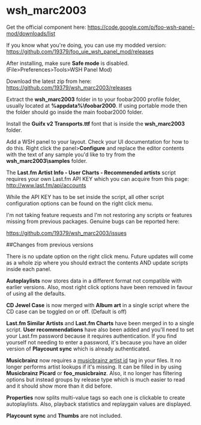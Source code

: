 # wsh_marc2003

Get the official component here: https://code.google.com/p/foo-wsh-panel-mod/downloads/list

If you know what you're doing, you can use my modded version: https://github.com/19379/foo_uie_wsh_panel_mod/releases

After installing, make sure **Safe mode** is disabled. (File>Preferences>Tools>WSH Panel Mod)

Download the latest zip from here: https://github.com/19379/wsh_marc2003/releases

Extract the **wsh_marc2003** folder in to your foobar2000 profile folder, 
usually located at **%appdata%\foobar2000**. If using portable mode then the folder should go inside the main
foobar2000 folder.

Install the **Guifx v2 Transports.ttf** font that is inside the **wsh_marc2003** folder.

Add a WSH panel to your layout. Check your UI documentation for how to do this. Right click the panel>**Configure**
and replace the editor contents with the text of any sample you'd like to try from the **wsh_marc2003\samples** folder.

The **Last.fm Artist Info - User Charts - Recommended artists** script requires your own Last.fm API KEY which
you can acquire from this page: http://www.last.fm/api/accounts 

While the API KEY has to be set inside the script, all other script configuration options can be found
on the right click menu.

I'm not taking feature requests and I'm not restoring any scripts or features missing from previous packages. Genuine bugs can be reported here:

https://github.com/19379/wsh_marc2003/issues

##Changes from previous versions

There is no update option on the right click menu. Future updates will come as a whole zip where you should extract the contents AND update scripts inside each panel.

**Autoplaylists** now stores data in a different format not compatible with earlier versions. Also, most right click options have been removed in favour of using all the defaults.

**CD Jewel Case** is now merged with **Album art** in a single script where the CD case can be toggled on or off. (Default is off)

**Last.fm Similar Artists** and **Last.fm Charts** have been merged in to a single script. **User recommendations** have also been added and you'll need to set your Last.fm password because it requires authentication. If you find yourself not needing to enter a password, it's because you have an older version of **Playcount sync** which is already authenticated.

**Musicbrainz** now requires a [musicbrainz artist id](https://musicbrainz.org/doc/MusicBrainz_Identifier) tag in your files. It no longer performs artist lookups if it's missing. It can be filled in by using **Musicbrainz Picard** or **foo_musicbrainz**. Also, it no longer has filtering options but instead groups by release type which is much easier to read and it should show more than it did before.

**Properties** now splits multi-value tags so each one is clickable to create autoplaylists. Also, playback statistics and replaygain values are displayed.

**Playcount sync** and **Thumbs** are not included.


